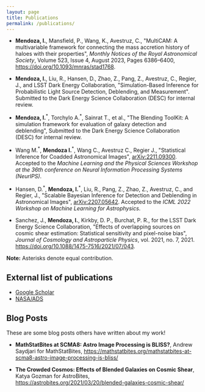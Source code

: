 ```yaml
---
layout: page
title: Publications
permalink: /publications/
---
```


- **Mendoza, I.**, Mansfield, P., Wang, K., Avestruz, C., "MultiCAM: A multivariable framework for connecting the mass accretion history of haloes with their properties", *Monthly Notices of the Royal Astronomical Society*, Volume 523, Issue 4, August 2023, Pages 6386–6400, <https://doi.org/10.1093/mnras/stad1768>.

- **Mendoza, I.**, Liu, R., Hansen, D., Zhao, Z., Pang, Z., Avestruz, C., Regier, J., and LSST Dark Energy Collaboration, "Simulation-Based Inference for Probabilistic Light Source Detection, Deblending, and Measurement". Submitted to the Dark Energy Science Collaboration (DESC) for internal review.

- **Mendoza, I.**<sup>\*</sup>, Torchylo A.<sup>\*</sup>, Sainrat T., et al., "The Blending ToolKit: A simulation framework for evaluation of galaxy detection and deblending", Submitted to the Dark Energy Science Collaboration (DESC) for internal review.

- Wang M.<sup>\*</sup>, **Mendoza I.**<sup>\*</sup>, Wang C., Avestruz C., Regier J., "Statistical Inference for Coadded Astronomical Images", [arXiv:2211.09300](https://arxiv.org/abs/2211.09300). Accepted to the *Machine Learning and the Physical Sciences Workshop at the 36th conference on Neural Information Processing Systems (NeurIPS)*.

- Hansen, D.<sup>\*</sup>, **Mendoza, I.**<sup>\*</sup>, Liu, R., Pang, Z., Zhao, Z., Avestruz, C., and Regier, J., "Scalable Bayesian Inference for Detection and Deblending in Astronomical Images", [arXiv:2207.05642](https://arxiv.org/abs/2207.05642). Accepted to the *ICML 2022 Workshop on Machine Learning for Astrophysics*.

- Sanchez, J., **Mendoza, I.**, Kirkby, D. P., Burchat, P. R., for the LSST Dark Energy Science Collaboration, "Effects of overlapping sources on cosmic shear estimation: Statistical sensitivity and pixel-noise bias", *Journal of Cosmology and Astroparticle Physics*, vol. 2021, no. 7, 2021. <https://doi.org/10.1088/1475-7516/2021/07/043>.

**Note:** Asterisks denote equal contribution.

## External list of publications

- [Google Scholar](https://scholar.google.com/citations?user=8oCNZl4AAAAJ&hl=en)
- [NASA/ADS](https://ui.adsabs.harvard.edu/search/filter_author_facet_hier_fq_author=AND&filter_author_facet_hier_fq_author=author_facet_hier%3A%221%2FMendoza%2C%20I%2FMendoza%2C%20Ismael%22&fq=%7B!type%3Daqp%20v%3D%24fq_author%7D&fq_author=(author_facet_hier%3A%221%2FMendoza%2C%20I%2FMendoza%2C%20Ismael%22)&q=author%3A%22Mendoza%2C%20Ismael%22&sort=date%20desc%2C%20bibcode%20desc&p_=0)

## Blog Posts

These are some blog posts others have written about my work!

- **MathStatBites at SCMA8: Astro Image Processing is BLISS?**, Andrew Saydjari for MathStatBites, <https://mathstatbites.org/mathstatbites-at-scma8-astro-image-processing-is-bliss/>

- **The Crowded Cosmos: Effects of Blended Galaxies on Cosmic Shear**, Katya Gozman for AstroBites, <https://astrobites.org/2021/03/20/blended-galaxies-cosmic-shear/>
